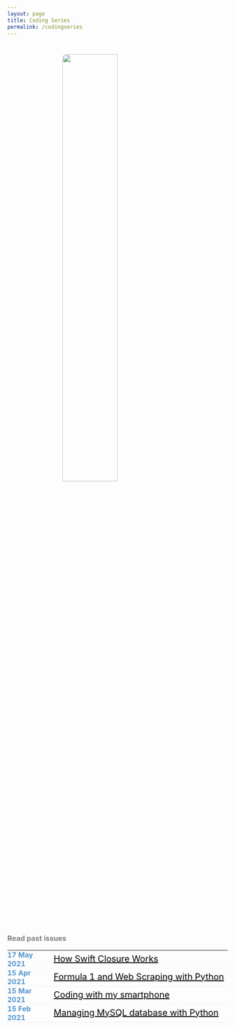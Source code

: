 ```yaml
---
layout: page
title: Coding Series
permalink: /codingseries
---
```

<h1><img style="display: block; margin-left: auto; margin-right: auto; width: 50%; border-radius: 10px" src="https://jcentercreation.github.io/JekyllPersonalWeb/assets/img/Code.png"></h1>
<br>
<h3 style="text-align: justify; color: grey">Read past issues</h3>
<table style="border-bottom: 1px solid #F2F2F2; border-top: 0px solid #000; border-right: 0px solid #000; border-left: 0px solid #000">
  <tr> 
    <td style="table-layout: fixed; width: 100px; font-size: 100%; color: #5395CE; background-color: #FDFDFD; border-bottom: 1px solid #F2F2F2; border-top: 0px solid #000; border-right: 0px solid #000; border-left: 0px solid #000; align: left; margin: 0px; padding: 0px"><b>17 May 2021</b></td>
    <td style="table-layout: fixed; width: 400px; background-color: #FDFDFD; border-bottom: 1px solid #F2F2F2; border-top: 0px solid #000; border-right: 0px solid #000; border-left: 0px solid #000"><a style="font-size: 20px; color: #000" href="https://www.javiercarrilloblog.com/coding/17/05/2021/SwiftClosures.html">How Swift Closure Works</a></td>
  </tr>
  <tr> 
    <td style="table-layout: fixed; width: 100px; font-size: 100%; color: #5395CE; background-color: #FDFDFD; border-bottom: 1px solid #F2F2F2; border-top: 0px solid #000; border-right: 0px solid #000; border-left: 0px solid #000; align: left; margin: 0px; padding: 0px"><b>15 Apr 2021</b></td>
    <td style="table-layout: fixed; width: 400px; background-color: #FDFDFD; border-bottom: 1px solid #F2F2F2; border-top: 0px solid #000; border-right: 0px solid #000; border-left: 0px solid #000"><a style="font-size: 20px; color: #000" href="https://www.javiercarrilloblog.com/coding/15/04/2021/Formula1WebScraping.html">Formula 1 and Web Scraping with Python</a></td>
  </tr>
  <tr> 
    <td style="table-layout: fixed; width: 100px; font-size: 100%; background-color: #FDFDFD; color: #5395CE; border-bottom: 1px solid #F2F2F2; border-top: 0px solid #000; border-right: 0px solid #000; border-left: 0px solid #000; align: left; margin: 0px; padding: 0px"><b>15 Mar 2021</b></td>
    <td style="table-layout: fixed; width: 400px; background-color: #FDFDFD; border-bottom: 1px solid #F2F2F2; border-top: 0px solid #000; border-right: 0px solid #000; border-left: 0px solid #000"><a style="font-size: 20px; color: #000" href="https://www.javiercarrilloblog.com/coding/15/03/2021/Coding_with_smartphone.html">Coding with my smartphone</a></td>
  </tr>
  <tr> 
    <td style="table-layout: fixed; width: 100px; font-size: 100%; background-color: #FDFDFD; color: #5395CE; border-bottom: 1px solid #F2F2F2; border-top: 0px solid #000; border-right: 0px solid #000; border-left: 0px solid #000; align: left; margin: 0px; padding: 0px"><b>15 Feb 2021</b></td>
    <td style="table-layout: fixed; width: 400px; background-color: #FDFDFD; border-bottom: 1px solid #F2F2F2; border-top: 0px solid #000; border-right: 0px solid #000; border-left: 0px solid #000"><a style="font-size: 20px; color: #000" href="https://www.javiercarrilloblog.com/coding/15/02/2021/MySQLPython.html">Managing MySQL database with Python</a></td>
  </tr>
</table>
